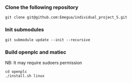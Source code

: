 
### Clone the following repository
```
git clone git@github.com:Emegua/individual_project_5.git
```
### Init submodules
```
git submodule update --init --recursive
```

### Build openplc and matiec
NB: It may require sudoers permission
```
cd openplc
./install.sh linux
```